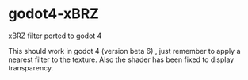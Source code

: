 # godot4-xBRZ
xBRZ filter ported to godot 4

This should work in godot 4 (version beta 6) , just remember to apply a nearest filter to the texture. Also the shader has been fixed to display transparency.
